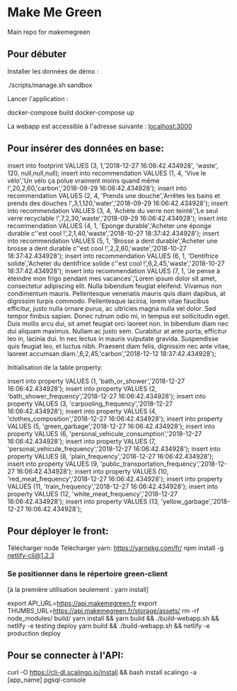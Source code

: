 # Make Me Green
Main repo for makemegreen


## Pour débuter

Installer les données de démo :

./scripts/manage.sh sandbox

Lancer l'application :

docker-compose build
docker-compose up

La webapp est accessible à l'adresse suivante : [localhost:3000](http://localhost:3000)


## Pour insérer des données en base:

insert into footprint VALUES (3, 1,'2018-12-27 16:06:42.434928', 'waste', 120, null,null,null);
insert into recommendation VALUES (1, 4, 'Vive le vélo','Un vélo ça polue vraiment moins quand même !',20,2,60,'carbon','2018-09-29 16:06:42.434928');
insert into recommendation VALUES (2, 4, 'Prends une douche','Arrêtes les bains et prends des douches !',3,1,120,'water','2018-09-29 16:06:42.434928');
insert into recommendation VALUES (3, 4, 'Achète du verre non teinté','Le seul verre recyclable !',7,2,30,'waste','2018-09-29 16:06:42.434928');
insert into recommendation VALUES (4, 1, 'Eponge durable','Acheter une éponge durable c''est cool !',2,1,40,'waste','2018-10-27 18:37:42.434928');
insert into recommendation VALUES (5, 1, 'Brosse a dent durable','Acheter une brosse a dent durable c''est cool !',2,2,60,'waste','2018-10-27 18:37:42.434928');
insert into recommendation VALUES (6, 1, 'Dentifrice solide','Acheter du dentifrice solide c''est cool !',6,2,45,'waste','2018-10-27 18:37:42.434928');
insert into recommendation VALUES (7, 1, 'Je pense à éteindre mon frigo pendant mes vacances','Lorem ipsum dolor sit amet, consectetur adipiscing elit. Nulla bibendum feugiat eleifend. Vivamus non condimentum mauris. Pellentesque venenatis mauris quis diam dapibus, at dignissim turpis commodo. Pellentesque lacinia, lorem vitae faucibus efficitur, justo nulla ornare purus, ac ultricies magna nulla vel dolor. Sed tempor finibus sapien. Donec rutrum odio mi, in tempus est sollicitudin eget. Duis mollis arcu dui, sit amet feugiat orci laoreet non. In bibendum diam nec dui aliquam maximus. Nullam ac justo sem. Curabitur at ante porta, efficitur leo in, lacinia dui. In nec lectus in mauris vulputate gravida. Suspendisse quis feugiat leo, et luctus nibh. Praesent diam felis, dignissim nec ante vitae, laoreet accumsan diam.',6,2,45,'carbon','2018-12-12 18:37:42.434928');


Initialisation de la table property:

insert into property VALUES (1, 'bath_or_shower','2018-12-27 16:06:42.434928');
insert into property VALUES (2, 'bath_shower_frequency','2018-12-27 16:06:42.434928');
insert into property VALUES (3, 'carpooling_frequency','2018-12-27 16:06:42.434928');
insert into property VALUES (4, 'clothes_composition','2018-12-27 16:06:42.434928');
insert into property VALUES (5, 'green_garbage','2018-12-27 16:06:42.434928');
insert into property VALUES (6, 'personal_vehicule_consumption','2018-12-27 16:06:42.434928');
insert into property VALUES (7, 'personal_vehicule_frequency','2018-12-27 16:06:42.434928');
insert into property VALUES (8, 'plain_frequency','2018-12-27 16:06:42.434928');
insert into property VALUES (9, 'public_transportation_frequency','2018-12-27 16:06:42.434928');
insert into property VALUES (10, 'red_meat_frequency','2018-12-27 16:06:42.434928');
insert into property VALUES (11, 'train_frequency','2018-12-27 16:06:42.434928');
insert into property VALUES (12, 'white_meat_frequency','2018-12-27 16:06:42.434928');
insert into property VALUES (13, 'yellow_garbage','2018-12-27 16:06:42.434928');

## Pour déployer le front:

Télécharger node
Télécharger yarn: https://yarnpkg.com/fr/
npm install -g netlify-cli@1.2.3
### Se positionner dans le répertoire green-client
[à la première utilisation seulement : yarn install]

export API_URL=https://api.makemegreen.fr
export THUMBS_URL=https://api.makemegreen.fr/storage/assets/
rm -rf node_modules/ build/
yarn install && yarn build && ./build-webapp.sh && netlify -e testing deploy
yarn build && ./build-webapp.sh && netlify -e production deploy


## Pour se connecter à l'API:

curl -O https://cli-dl.scalingo.io/install && bash install
scalingo -a [app_name] pgsql-console

